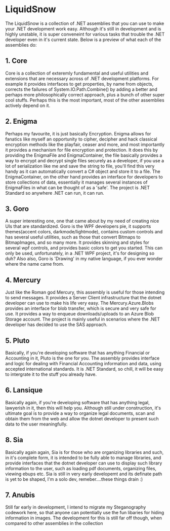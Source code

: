 # LiquidSnow
The LiquidSnow is a collection of .NET assemblies that you can use to make your .NET development work easy. Although it's still in development and is highly unstable, it is super conveneint for various tasks that trouble the .NET developer even in it's current state. Below is a preview of what each of the assemblies do:

## 1. Core
Core is a collection of exteremly fundamental and useful utilities and extensions that are necessary across of .NET development platforms. For example it provides interfaces to get properties, by name from objects, corrects the failures of System.IO.Path.Combine() by adding a better and perhaps more philosophically correct approach, plus a bunch of other super cool stuffs. Perhaps this is the most important, most of the other assemblies actively depend on it.

## 2. Enigma
Perhaps my favourite, it is just basically Encryption. Enigma allows for fanatics like myself an opportunity to cipher, decipher and hack classical encryption methods like the playfair, ceaser and more, and most importantly it provides a mechanism for file encryption and protection. It does this by providing the EnigmaFile and EnigmaContainer, the file basically provides a way to encrypt and decrypt single files securely as a developer, if you use a lot of serialization like me and save the string to file, you'll find this very handy as it can automatically convert a C# object and store it to a file. The EnigmaContainer, on the other hand provides an interface for developers to store collections of data, essentially it manages several instances of EnigmaFiles in what can be thought of as a 'safe'. The project is .NET Standard so anywhere .NET can run, it can run.

## 3. Goro
A super interesting one, one that came about by my need of creating nice UIs that are standardized. Goro is the WPF developers pie, it supports themes(accent colors, darkmode/lightmode), contains custom controls and has several useful utilities, such as those that convert Bitmaps to BitmapImages, and so many more. It provides skinning and styles for several wpf controls, and provides basic colors to get you started. This can only be used, unfortunately, in a .NET WPF project, it's for designing so duh? Also also, Goro is 'Drawing' in my native language, if you ever wonder where the name came from.

## 4. Mercury
Just like the Roman god Mercury, this assembly is useful for those intending to send messages. It provides a Server Client infrastructure that the dotnet developer can use to make his life very easy. The Mercury.Azure.Blobs provides an interface for blob transfer, which is secure and very safe for use. It provides a way to enqueue downloads/uploads to an Azure Blob Storage account. The project is mainly useful in scenarios where the .NET developer has decided to use the SAS approach.

## 5. Pluto
Basically, if you're developing software that has anything Financial or Accounting in it, Pluto is the one for you. The assembly provides interface and logic for dealing with Financial Accounting information and data, using accepted international standards. It is .NET Standard, so chill, it will be easy to intergrate it to the stuff you already have.

## 6. Lansique
Basically again, if you're developing software that has anything legal, lawyerish in it, then this will help you. Although still under construction, it's ultimate goal is to provide a way to organize legal documents, scan and obtain them from the web and allow the dotnet developer to present such data to the user meaningfully.

## 8. Sia
Basically again again, Sia is for those who are organizing libraries and such, in it's complete form, it is intended to be fully able to manage libraries, and provide interfaces that the dotnet developer can use to display such library information to the user, such as loading pdf documents, organizing files, viewing ebups etc. Sia is still in very early developemt and its definate path is yet to be shaped, I'm a solo dev, remeber....these things drain :)

## 7. Anubis
Still far early in development, I intend to migrate my Steganography codework here, so that anyone can potentially use the fun libaries for hiding information in images. The development for this is still far off though, when compared to other assemblies in the collection

